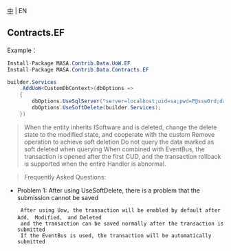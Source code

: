 [中](README.zh-CN.md) | EN

## Contracts.EF

Example：

```C#
Install-Package MASA.Contrib.Data.UoW.EF
Install-Package MASA.Contrib.Data.Contracts.EF
```

```C#
builder.Services
    .AddUoW<CustomDbContext>(dbOptions =>
    {
        dbOptions.UseSqlServer("server=localhost;uid=sa;pwd=P@ssw0rd;database=identity");
        dbOptions.UseSoftDelete(builder.Services);
    })
```

> When the entity inherits ISoftware and is deleted, change the delete state to the modified state, and cooperate with the custom Remove operation to achieve soft deletion
> Do not query the data marked as soft deleted when querying
> When combined with EventBus, the transaction is opened after the first CUD, and the transaction rollback is supported when the entire Handler is abnormal.

> Frequently Asked Questions:

- Problem 1: After using UseSoftDelete, there is a problem that the submission cannot be saved

       After using Uow, the transaction will be enabled by default after Add、 Modified、 and Deleted
       and the transaction can be saved normally after the transaction is submitted
       If the EventBus is used, the transaction will be automatically submitted
